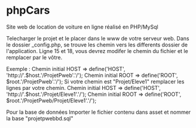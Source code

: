 # phpCars
Site web de location de voiture en ligne réalisé en PHP/MySql

Telecharger le projet et le placer dans le www de votre serveur web.
Dans le dossier _config.php, se trouve les chemin vers les differents dossier de l'application.
Ligne 15 et 18, vous devrez modifer le chemin du fichier et le remplacer par le vôtre.

Exemple :
Chemin initial HOST => define('HOST', 'http://'.$host.'/ProjetPweb'.'/');
Chemin initial ROOT => define('ROOT', $root.'/ProjetPweb'.'/');
Si votre chemin est "Projet/Eleve1" remplacer les lignes par votre chemin.
Chemin initial HOST => define('HOST', 'http://'.$host.'/Projet/Eleve1'.'/');
Chemin initial ROOT => define('ROOT', $root.'/ProjetPweb/Projet/Eleve1'.'/');


Pour la base de données
Importer le fichier contenu dans asset et nommer la base "projetpwebbd.sql"
